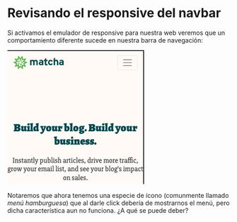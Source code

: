 # Revisando el responsive del navbar

Si activamos el emulador de responsive para nuestra web veremos que un
comportamiento diferente sucede en nuestra barra de navegación:


![Responsive navbar mostrándose otra vez](../assets/responsive-navbar-2.png)

Notaremos que ahora tenemos una especie de ícono (comunmente llamado
_menú hamburguesa_) que al darle click debería de mostrarnos el menú, pero dicha
característica aun no funciona. ¿A qué se puede deber?
